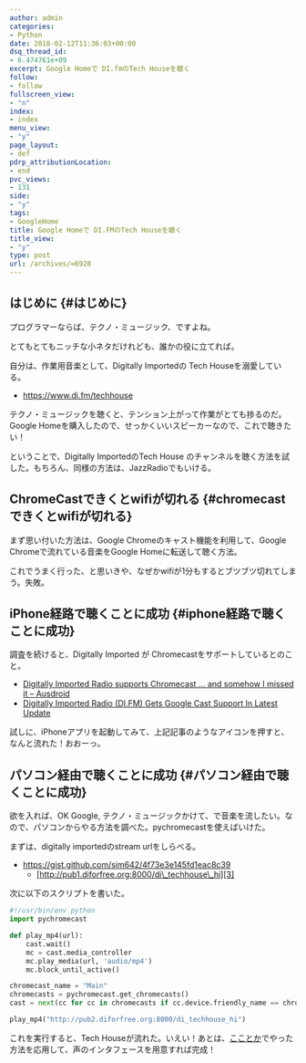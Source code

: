 ```yaml
---
author: admin
categories:
- Python
date: 2018-02-12T11:36:03+00:00
dsq_thread_id:
- 6.474761e+09
excerpt: Google Homeで DI.fmのTech Houseを聴く
follow:
- follow
fullscreen_view:
- "n"
index:
- index
menu_view:
- "y"
page_layout:
- def
pdrp_attributionLocation:
- end
pvc_views:
- 131
side:
- "y"
tags:
- GoogleHome
title: Google Homeで DI.FMのTech Houseを聴く
title_view:
- "y"
type: post
url: /archives/=6928
---
```


## はじめに {#はじめに}

プログラマーならば、テクノ・ミュージック、ですよね。

とてもとてもニッチな小ネタだけれども、誰かの役に立てれば。

自分は、作業用音楽として、Digitally Importedの Tech Houseを溺愛している。

  * <https://www.di.fm/techhouse>

テクノ・ミュージックを聴くと、テンション上がって作業がとても捗るのだ。Google Homeを購入したので、せっかくいいスピーカーなので、これで聴きたい！

ということで、Digitally ImportedのTech House のチャンネルを聴く方法を試した。もちろん、同様の方法は、JazzRadioでもいける。

## ChromeCastできくとwifiが切れる {#chromecastできくとwifiが切れる}

まず思い付いた方法は、Google Chromeのキャスト機能を利用して、Google Chromeで流れている音楽をGoogle Homeに転送して聴く方法。

これでうまく行った、と思いきや、なぜかwifiが1分もするとブツブツ切れてしまう。失敗。

## iPhone経路で聴くことに成功 {#iphone経路で聴くことに成功}

調査を続けると、Digitally Imported が Chromecastをサポートしているとのこと。

  * [Digitally Imported Radio supports Chromecast &#8230; and somehow I missed it &#8211; Ausdroid][1]
  * [Digitally Imported Radio (DI.FM) Gets Google Cast Support In Latest Update][2]

試しに、iPhoneアプリを起動してみて、上記記事のようなアイコンを押すと、なんと流れた！おおーっ。

## パソコン経由で聴くことに成功 {#パソコン経由で聴くことに成功}

欲を入れば、OK Google, テクノ・ミュージックかけて、で音楽を流したい。なので、パソコンからやる方法を調べた。pychromecastを使えばいけた。

まずは、digitally importedのstream urlをしらべる。

  * <https://gist.github.com/sim642/4f73e3e145fd1eac8c39> 
      * [http://pub1.diforfree.org:8000/di\_techhouse\_hi][3]

次に以下のスクリプトを書いた。

```python
#!/usr/bin/env python
import pychromecast

def play_mp4(url):
    cast.wait()
    mc = cast.media_controller
    mc.play_media(url, 'audio/mp4')
    mc.block_until_active()

chromecast_name = "Main"
chromecasts = pychromecast.get_chromecasts()
cast = next(cc for cc in chromecasts if cc.device.friendly_name == chromecast_name)

play_mp4("http://pub2.diforfree.org:8000/di_techhouse_hi")
```

これを実行すると、Tech Houseが流れた。いえい！あとは、[こことか][4]でやった方法を応用して、声のインタフェースを用意すれば完成！

 [1]: https://ausdroid.net/2016/01/02/digitally-imported-radio-supports-chromecast-and-somehow-i-didnt-know/
 [2]: https://www.androidpolice.com/2015/11/10/digitally-imported-radio-di-fm-gets-google-cast-support-in-latest-update/
 [3]: http://pub1.diforfree.org:8000/di_techhouse_hi
 [4]: http://futurismo.biz/archives/6921
